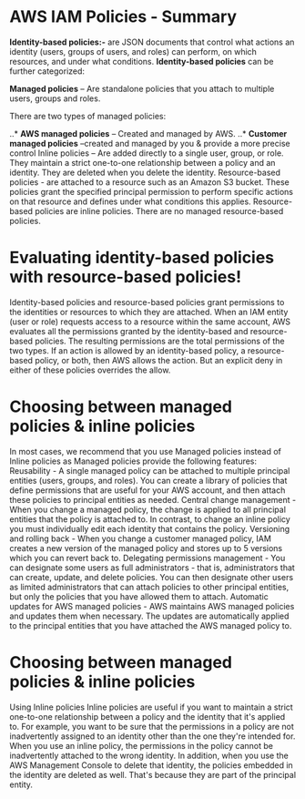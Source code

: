 # AWS IAM Policies - Summary

**Identity-based policies:-** are JSON documents that control what actions an identity (users, groups of users, and roles) can perform, on which resources, and under what conditions.  **Identity-based policies** can be further categorized:

   **Managed policies** – Are standalone policies that you attach to multiple users, groups and roles.

   There are two types of managed policies:
    
..* **AWS managed policies** – Created and managed by AWS.
..* **Customer managed policies** –created and managed by you & provide a more precise control
Inline policies – Are added directly to a single user, group, or role. They maintain a strict one-to-one relationship between a policy and an identity. They are deleted when you delete the identity.
Resource-based policies - are attached to a resource such as an Amazon S3 bucket. These policies grant the specified principal permission to perform specific actions on that resource and defines under what conditions this applies. Resource-based policies are inline policies. There are no managed resource-based policies.

# Evaluating identity-based policies with resource-based policies!

Identity-based policies and resource-based policies grant permissions to the identities or resources to which they are attached. 
When an IAM entity (user or role) requests access to a resource within the same account, AWS evaluates all the permissions granted by the identity-based and resource-based policies. 
The resulting permissions are the total permissions of the two types. If an action is allowed by an identity-based policy, a resource-based policy, or both, then AWS allows the action. 
But an explicit deny in either of these policies overrides the allow.

# Choosing between managed policies & inline policies

In most cases, we recommend that you use Managed policies instead of Inline policies as Managed policies provide the following features:
Reusability - A single managed policy can be attached to multiple principal entities (users, groups, and roles).  You can create a library of policies that define permissions that are useful for your AWS account, and then attach these policies to principal entities as needed.
Central change management - When you change a managed policy, the change is applied to all principal entities that the policy is attached to. In contrast, to change an inline policy you must individually edit each identity that contains the policy. 
Versioning and rolling back - When you change a customer managed policy, IAM creates a new version of the managed policy and stores up to 5 versions which you can revert back to.
Delegating permissions management -  You can designate some users as full administrators - that is, administrators that can create, update, and delete policies. You can then designate other users as limited administrators that can attach policies to other principal entities, but only the policies that you have allowed them to attach.
Automatic updates for AWS managed policies - AWS maintains AWS managed policies and updates them when necessary.  The updates are automatically applied to the principal entities that you have attached the AWS managed policy to.

# Choosing between managed policies & inline policies

Using Inline policies
Inline policies are useful if you want to maintain a strict one-to-one relationship between a policy and the identity that it's applied to. 
For example, you want to be sure that the permissions in a policy are not inadvertently assigned to an identity other than the one they're intended for. 
When you use an inline policy, the permissions in the policy cannot be inadvertently attached to the wrong identity. 
In addition, when you use the AWS Management Console to delete that identity, the policies embedded in the identity are deleted as well. That's because they are part of the principal entity.


